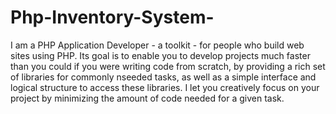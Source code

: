 # Php-Inventory-System-
I am a PHP Application Developer - a toolkit - for people who build web sites using PHP. Its goal is to enable you to develop projects much faster than you could if you were writing code from scratch, by providing a rich set of libraries for commonly nseeded tasks, as well as a simple interface and logical structure to access these libraries. I let you creatively focus on your project by minimizing the amount of code needed for a given task.
